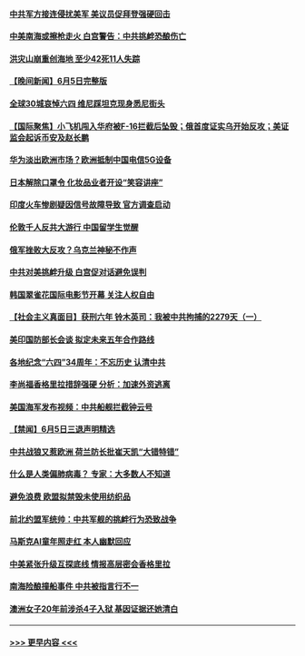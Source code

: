 #### [中共军方接连侵扰美军 美议员促拜登强硬回击](../pages/prog202/a103726487.md?t=06061543) 
#### [中美南海或擦枪走火 白宫警告：中共挑衅恐酿伤亡](../pages/prog202/a103726407.md?t=06061543) 
#### [洪灾山崩重创海地 至少42死11人失踪](../pages/prog202/a103726414.md?t=06061543) 
#### [【晚间新闻】6月5日完整版](../pages/prog202/a103726371.md?t=06061543) 
#### [全球30城哀悼六四 维尼踩坦克现身悉尼街头](../pages/prog202/a103726400.md?t=06061543) 
#### [【国际聚焦】小飞机闯入华府被F-16拦截后坠毁；俄首度证实乌开始反攻；美证监会起诉币安及赵长鹏](../pages/prog202/a103726388.md?t=06061543) 
#### [华为淡出欧洲市场？欧洲抵制中国电信5G设备](../pages/prog202/a103726387.md?t=06061543) 
#### [日本解除口罩令 化妆品业者开设“笑容讲座”](../pages/prog202/a103726379.md?t=06061543) 
#### [印度火车惨剧疑因信号故障导致 官方调查启动](../pages/prog202/a103726316.md?t=06061543) 
#### [伦敦千人反共大游行 中国留学生觉醒](../pages/prog202/a103726318.md?t=06061543) 
#### [俄军挫败大反攻？乌克兰神秘不作声](../pages/prog202/a103726315.md?t=06061543) 
#### [中共对美挑衅升级 白宫促对话避免误判](../pages/prog202/a103726312.md?t=06061543) 
#### [韩国翠雀花国际电影节开幕 关注人权自由](../pages/prog202/a103726189.md?t=06061543) 
#### [【社会主义真面目】获刑六年 铃木英司：我被中共拘捕的2279天（一）](../pages/prog202/a103726190.md?t=06061543) 
#### [美印国防部长会谈 拟定未来五年合作路线](../pages/prog202/a103726187.md?t=06061543) 
#### [各地纪念“六四”34周年：不忘历史 认清中共](../pages/prog202/a103726191.md?t=06061543) 
#### [李尚福香格里拉措辞强硬 分析：加速外资逃离](../pages/prog202/a103726186.md?t=06061543) 
#### [美国海军发布视频：中共船舰拦截钟云号](../pages/prog202/a103726185.md?t=06061543) 
#### [【禁闻】6月5日三退声明精选](../pages/prog202/a103726162.md?t=06061543) 
#### [中共战狼又惹欧洲 荷兰防长批崔天凯“大错特错”](../pages/prog202/a103726115.md?t=06061543) 
#### [什么是人类偏肺病毒？ 专家：大多数人不知道](../pages/prog202/a103726018.md?t=06061543) 
#### [避免浪费 欧盟拟禁毁未使用纺织品](../pages/prog202/a103726024.md?t=06061543) 
#### [前北约盟军统帅：中共军舰的挑衅行为恐致战争](../pages/prog202/a103726009.md?t=06061543) 
#### [马斯克AI童年照走红 本人幽默回应](../pages/prog202/a103726015.md?t=06061543) 
#### [中美紧张升级互探底线 情报高层密会香格里拉](../pages/prog202/a103726006.md?t=06061543) 
#### [南海险酿撞船事件 中共被指言行不一](../pages/prog202/a103725948.md?t=06061543) 
#### [澳洲女子20年前涉杀4子入狱 基因证据还她清白](../pages/prog202/a103725959.md?t=06061543) 

----
#### [ >>> 更早内容 <<< ](../indexes/prog202-earlier.md)
